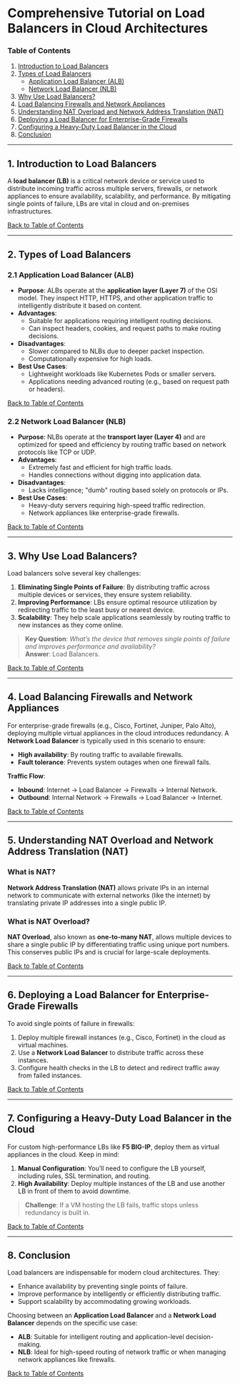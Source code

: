 # **Comprehensive Tutorial on Load Balancers in Cloud Architectures**

### **Table of Contents**
1. [Introduction to Load Balancers](#introduction-to-load-balancers)  
2. [Types of Load Balancers](#types-of-load-balancers)  
   - [Application Load Balancer (ALB)](#application-load-balancer-alb)  
   - [Network Load Balancer (NLB)](#network-load-balancer-nlb)  
3. [Why Use Load Balancers?](#why-use-load-balancers)  
4. [Load Balancing Firewalls and Network Appliances](#load-balancing-firewalls-and-network-appliances)  
5. [Understanding NAT Overload and Network Address Translation (NAT)](#understanding-nat-overload-and-network-address-translation-nat)  
6. [Deploying a Load Balancer for Enterprise-Grade Firewalls](#deploying-a-load-balancer-for-enterprise-grade-firewalls)  
7. [Configuring a Heavy-Duty Load Balancer in the Cloud](#configuring-a-heavy-duty-load-balancer-in-the-cloud)  
8. [Conclusion](#conclusion)

---

## **1. Introduction to Load Balancers**
A **load balancer (LB)** is a critical network device or service used to distribute incoming traffic across multiple servers, firewalls, or network appliances to ensure availability, scalability, and performance. By mitigating single points of failure, LBs are vital in cloud and on-premises infrastructures.

[Back to Table of Contents](#table-of-contents)

---

## **2. Types of Load Balancers**

### **2.1 Application Load Balancer (ALB)**
- **Purpose**: ALBs operate at the **application layer (Layer 7)** of the OSI model. They inspect HTTP, HTTPS, and other application traffic to intelligently distribute it based on content.
- **Advantages**:
  - Suitable for applications requiring intelligent routing decisions.
  - Can inspect headers, cookies, and request paths to make routing decisions.
- **Disadvantages**:
  - Slower compared to NLBs due to deeper packet inspection.
  - Computationally expensive for high loads.
- **Best Use Cases**:
  - Lightweight workloads like Kubernetes Pods or smaller servers.
  - Applications needing advanced routing (e.g., based on request path or headers).

[Back to Table of Contents](#table-of-contents)

### **2.2 Network Load Balancer (NLB)**
- **Purpose**: NLBs operate at the **transport layer (Layer 4)** and are optimized for speed and efficiency by routing traffic based on network protocols like TCP or UDP.
- **Advantages**:
  - Extremely fast and efficient for high traffic loads.
  - Handles connections without digging into application data.
- **Disadvantages**:
  - Lacks intelligence; "dumb" routing based solely on protocols or IPs.
- **Best Use Cases**:
  - Heavy-duty servers requiring high-speed traffic redirection.
  - Network appliances like enterprise-grade firewalls.

[Back to Table of Contents](#table-of-contents)

---

## **3. Why Use Load Balancers?**
Load balancers solve several key challenges:
1. **Eliminating Single Points of Failure**: By distributing traffic across multiple devices or services, they ensure system reliability.
2. **Improving Performance**: LBs ensure optimal resource utilization by redirecting traffic to the least busy or nearest device.
3. **Scalability**: They help scale applications seamlessly by routing traffic to new instances as they come online.

> **Key Question**: *What’s the device that removes single points of failure and improves performance and availability?*  
> **Answer**: Load Balancers.

[Back to Table of Contents](#table-of-contents)

---

## **4. Load Balancing Firewalls and Network Appliances**
For enterprise-grade firewalls (e.g., Cisco, Fortinet, Juniper, Palo Alto), deploying multiple virtual appliances in the cloud introduces redundancy. A **Network Load Balancer** is typically used in this scenario to ensure:
- **High availability**: By routing traffic to available firewalls.
- **Fault tolerance**: Prevents system outages when one firewall fails.

**Traffic Flow**:
- **Inbound**: Internet -> Load Balancer -> Firewalls -> Internal Network.
- **Outbound**: Internal Network -> Firewalls -> Load Balancer -> Internet.

[Back to Table of Contents](#table-of-contents)

---

## **5. Understanding NAT Overload and Network Address Translation (NAT)**

### **What is NAT?**
**Network Address Translation (NAT)** allows private IPs in an internal network to communicate with external networks (like the internet) by translating private IP addresses into a single public IP.

### **What is NAT Overload?**
**NAT Overload**, also known as **one-to-many NAT**, allows multiple devices to share a single public IP by differentiating traffic using unique port numbers. This conserves public IPs and is crucial for large-scale deployments.

[Back to Table of Contents](#table-of-contents)

---

## **6. Deploying a Load Balancer for Enterprise-Grade Firewalls**
To avoid single points of failure in firewalls:
1. Deploy multiple firewall instances (e.g., Cisco, Fortinet) in the cloud as virtual machines.
2. Use a **Network Load Balancer** to distribute traffic across these instances.
3. Configure health checks in the LB to detect and redirect traffic away from failed instances.

[Back to Table of Contents](#table-of-contents)

---

## **7. Configuring a Heavy-Duty Load Balancer in the Cloud**
For custom high-performance LBs like **F5 BIG-IP**, deploy them as virtual appliances in the cloud. Keep in mind:
1. **Manual Configuration**: You’ll need to configure the LB yourself, including rules, SSL termination, and routing.
2. **High Availability**: Deploy multiple instances of the LB and use another LB in front of them to avoid downtime.

> **Challenge**: If a VM hosting the LB fails, traffic stops unless redundancy is built in.

[Back to Table of Contents](#table-of-contents)

---

## **8. Conclusion**
Load balancers are indispensable for modern cloud architectures. They:
- Enhance availability by preventing single points of failure.
- Improve performance by intelligently or efficiently distributing traffic.
- Support scalability by accommodating growing workloads.

Choosing between an **Application Load Balancer** and a **Network Load Balancer** depends on the specific use case:
- **ALB**: Suitable for intelligent routing and application-level decision-making.
- **NLB**: Ideal for high-speed routing of network traffic or when managing network appliances like firewalls.

[Back to Table of Contents](#table-of-contents)  

